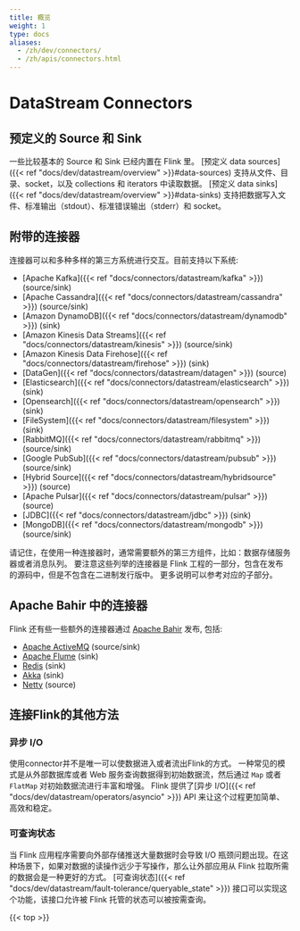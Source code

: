 ```yaml
---
title: 概览
weight: 1
type: docs
aliases:
  - /zh/dev/connectors/
  - /zh/apis/connectors.html
---
```

<!--
Licensed to the Apache Software Foundation (ASF) under one
or more contributor license agreements.  See the NOTICE file
distributed with this work for additional information
regarding copyright ownership.  The ASF licenses this file
to you under the Apache License, Version 2.0 (the
"License"); you may not use this file except in compliance
with the License.  You may obtain a copy of the License at

  http://www.apache.org/licenses/LICENSE-2.0

Unless required by applicable law or agreed to in writing,
software distributed under the License is distributed on an
"AS IS" BASIS, WITHOUT WARRANTIES OR CONDITIONS OF ANY
KIND, either express or implied.  See the License for the
specific language governing permissions and limitations
under the License.
-->

# DataStream Connectors

## 预定义的 Source 和 Sink

一些比较基本的 Source 和 Sink 已经内置在 Flink 里。
[预定义 data sources]({{< ref "docs/dev/datastream/overview" >}}#data-sources) 支持从文件、目录、socket，以及 collections 和 iterators 中读取数据。
[预定义 data sinks]({{< ref "docs/dev/datastream/overview" >}}#data-sinks) 支持把数据写入文件、标准输出（stdout）、标准错误输出（stderr）和 socket。

## 附带的连接器

连接器可以和多种多样的第三方系统进行交互。目前支持以下系统:

 * [Apache Kafka]({{< ref "docs/connectors/datastream/kafka" >}}) (source/sink)
 * [Apache Cassandra]({{< ref "docs/connectors/datastream/cassandra" >}}) (source/sink)
 * [Amazon DynamoDB]({{< ref "docs/connectors/datastream/dynamodb" >}}) (sink)
 * [Amazon Kinesis Data Streams]({{< ref "docs/connectors/datastream/kinesis" >}}) (source/sink)
 * [Amazon Kinesis Data Firehose]({{< ref "docs/connectors/datastream/firehose" >}}) (sink)
 * [DataGen]({{< ref "docs/connectors/datastream/datagen" >}}) (source)
 * [Elasticsearch]({{< ref "docs/connectors/datastream/elasticsearch" >}}) (sink)
 * [Opensearch]({{< ref "docs/connectors/datastream/opensearch" >}}) (sink)
 * [FileSystem]({{< ref "docs/connectors/datastream/filesystem" >}}) (sink)
 * [RabbitMQ]({{< ref "docs/connectors/datastream/rabbitmq" >}}) (source/sink)
 * [Google PubSub]({{< ref "docs/connectors/datastream/pubsub" >}}) (source/sink)
 * [Hybrid Source]({{< ref "docs/connectors/datastream/hybridsource" >}}) (source)
 * [Apache Pulsar]({{< ref "docs/connectors/datastream/pulsar" >}}) (source)
 * [JDBC]({{< ref "docs/connectors/datastream/jdbc" >}}) (sink)
 * [MongoDB]({{< ref "docs/connectors/datastream/mongodb" >}}) (source/sink)

请记住，在使用一种连接器时，通常需要额外的第三方组件，比如：数据存储服务器或者消息队列。
要注意这些列举的连接器是 Flink 工程的一部分，包含在发布的源码中，但是不包含在二进制发行版中。
更多说明可以参考对应的子部分。

## Apache Bahir 中的连接器

Flink 还有些一些额外的连接器通过 [Apache Bahir](https://bahir.apache.org/) 发布, 包括:

 * [Apache ActiveMQ](https://bahir.apache.org/docs/flink/current/flink-streaming-activemq/) (source/sink)
 * [Apache Flume](https://bahir.apache.org/docs/flink/current/flink-streaming-flume/) (sink)
 * [Redis](https://bahir.apache.org/docs/flink/current/flink-streaming-redis/) (sink)
 * [Akka](https://bahir.apache.org/docs/flink/current/flink-streaming-akka/) (sink)
 * [Netty](https://bahir.apache.org/docs/flink/current/flink-streaming-netty/) (source)

## 连接Flink的其他方法

### 异步 I/O

使用connector并不是唯一可以使数据进入或者流出Flink的方式。
一种常见的模式是从外部数据库或者 Web 服务查询数据得到初始数据流，然后通过 `Map` 或者 `FlatMap` 对初始数据流进行丰富和增强。
Flink 提供了[异步 I/O]({{< ref "docs/dev/datastream/operators/asyncio" >}}) API 来让这个过程更加简单、高效和稳定。

### 可查询状态

当 Flink 应用程序需要向外部存储推送大量数据时会导致 I/O 瓶颈问题出现。在这种场景下，如果对数据的读操作远少于写操作，那么让外部应用从 Flink 拉取所需的数据会是一种更好的方式。
[可查询状态]({{< ref "docs/dev/datastream/fault-tolerance/queryable_state" >}}) 接口可以实现这个功能，该接口允许被 Flink 托管的状态可以被按需查询。

{{< top >}}
